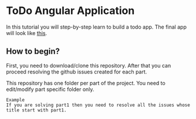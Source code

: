 # ToDo Angular Application

In this tutorial you will step-by-step learn to build a todo app. The final app will look like [this](https://vidur149.github.io/angular/todo-app-3/).


## How to begin?

First, you need to download/clone this repository. After that you can proceed resolving the github issues created for each part.  

This repository has one folder per part of the project. You need to edit/modify part specific folder only.

```
Example  
If you are solving part1 then you need to resolve all the issues whose title start with part1.
```
